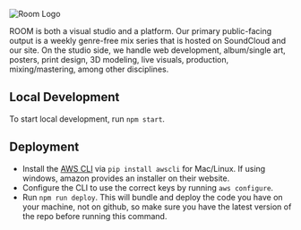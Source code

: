![Room Logo](https://i.imgur.com/WKfsXS9.png)

ROOM is both a visual studio and a platform. Our primary public-facing output is a weekly genre-free mix series that is hosted on SoundCloud and our site. On the studio side, we handle web development, album/single art, posters, print design, 3D modeling, live visuals, production, mixing/mastering, among other disciplines.

## Local Development
To start local development, run `npm start`.

## Deployment
- Install the [AWS CLI](https://aws.amazon.com/cli/) via `pip install awscli` for Mac/Linux. If using windows, amazon provides an installer on their website.
- Configure the CLI to use the correct keys by running `aws configure`.
- Run `npm run deploy`. This will bundle and deploy the code you have on your machine, not on github, so make sure you have the latest version of the repo before running this command.
